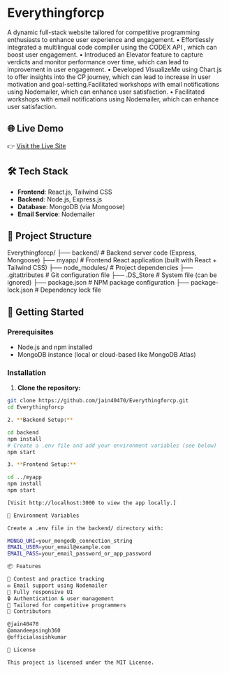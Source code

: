 # Everythingforcp

A dynamic full-stack website tailored for competitive programming enthusiasts to enhance user
experience and engagement.
• Effortlessly integrated a multilingual code compiler using the CODEX API , which can boost user engagement.
• Introduced an Elevator feature to capture verdicts and monitor performance over time, which can lead to
improvement in user engagement.
• Developed VisualizeMe using Chart.js to offer insights into the CP journey, which can lead to increase in user
motivation and goal-setting.Facilitated workshops with email notifications using Nodemailer, which can enhance user
satisfaction.
• Facilitated workshops with email notifications using Nodemailer, which can enhance user satisfaction.

## 🌐 Live Demo

👉 [Visit the Live Site](https://everythingforcp.netlify.app)

## 🛠️ Tech Stack

- **Frontend**: React.js, Tailwind CSS
- **Backend**: Node.js, Express.js
- **Database**: MongoDB (via Mongoose)
- **Email Service**: Nodemailer

## 📁 Project Structure

Everythingforcp/
├── backend/               # Backend server code (Express, Mongoose)
├── myapp/                 # Frontend React application (built with React + Tailwind CSS)
├── node_modules/          # Project dependencies
├── .gitattributes         # Git configuration file
├── .DS_Store              # System file (can be ignored)
├── package.json           # NPM package configuration
├── package-lock.json      # Dependency lock file


## 🚀 Getting Started

### Prerequisites

- Node.js and npm installed
- MongoDB instance (local or cloud-based like MongoDB Atlas)

### Installation

1. **Clone the repository:**

```bash
git clone https://github.com/jain40470/Everythingforcp.git
cd Everythingforcp

2. **Backend Setup:**

cd backend
npm install
# Create a .env file and add your environment variables (see below)
npm start

3. **Frontend Setup:**

cd ../myapp
npm install
npm start

[Visit http://localhost:3000 to view the app locally.]

🔐 Environment Variables

Create a .env file in the backend/ directory with:

MONGO_URI=your_mongodb_connection_string
EMAIL_USER=your_email@example.com
EMAIL_PASS=your_email_password_or_app_password

📦 Features

📅 Contest and practice tracking
✉️ Email support using Nodemailer
📱 Fully responsive UI
🔒 Authentication & user management
🎯 Tailored for competitive programmers
🤝 Contributors

@jain40470
@amandeepsingh360
@officialasishkumar

📄 License

This project is licensed under the MIT License.

